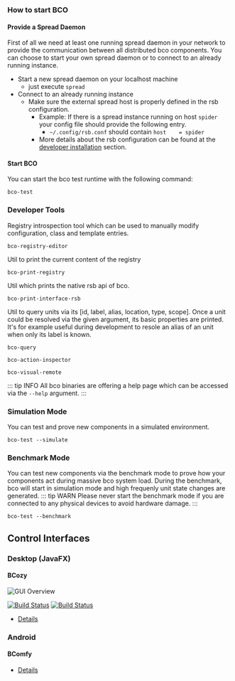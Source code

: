 ### How to start BCO

#### Provide a Spread Daemon

First of all we need at least one running spread daemon in your network to provide the communication between all distributed bco components.
You can choose to start your own spread daemon or to connect to an already running instance.

* Start a new spread daemon on your localhost machine
    * just execute ```spread```
* Connect to an already running instance
    * Make sure the external spread host is properly defined in the rsb configuration. 
        * Example: If there is a spread instance running on host ```spider``` your config file should provide the following entry.
            * ```~/.config/rsb.conf``` should contain ```host    = spider```
        * More details about the rsb configuration can be found at the [developer installation](installation.md) section.

#### Start BCO

You can start the bco test runtime with the following command:

```
bco-test
```

### Developer Tools
Registry introspection tool which can be used to manually modify configuration, class and template entries. 
```
bco-registry-editor
```
Util to print the current content of the registry
```
bco-print-registry
```
Util which prints the native rsb api of bco.
```
bco-print-interface-rsb
```
Util to query units via its [id, label, alias, location, type, scope].
Once a unit could be resolved via the given argument, its basic properties are printed.
It's for example useful during development to resole an alias of an unit when only its label is known.
```
bco-query
```
```
bco-action-inspector
```
```
bco-visual-remote
```

::: tip INFO
All bco binaries are offering a help page which can be accessed via the ```--help``` argument.
:::

### Simulation Mode

You can test and prove new components in a simulated environment.
```
bco-test --simulate
```

### Benchmark Mode

You can test new components via the benchmark mode to prove how your components act during massive bco system load.
During the benchmark, bco will start in simulation mode and high frequenly unit state changes are generated.
::: tip WARN
Please never start the benchmark mode if you are connected to any physical devices to avoid hardware damage.
:::
```
bco-test --benchmark
```

## Control Interfaces

### Desktop (JavaFX)
#### BCozy
![GUI Overview](/images/bcozy/bcozy_gui_overview.png)

[![Build Status](https://travis-ci.org/openbase/bco.bcozy.svg?branch=master)](https://travis-ci.org/openbase/bco.bcozy?branch=master)
[![Build Status](https://travis-ci.org/openbase/bco.bcozy.svg?branch=latest-stable)](https://travis-ci.org/openbase/bco.bcozy?branch=latest-stable)
* [Details](ui/bcozy.md)

### Android
#### BComfy
* [Details](ui/bcomfy.md)
